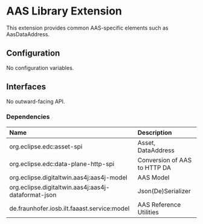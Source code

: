 # AAS Library Extension

This extension provides common AAS-specific elements such as AasDataAddress.

## Configuration

No configuration variables.

## Interfaces

No outward-facing API.

### Dependencies

| Name                                                | Description                  |
|:----------------------------------------------------|:-----------------------------|
| org.eclipse.edc:asset-spi                           | Asset, DataAddress           |
| org.eclipse.edc:data-plane-http-spi                 | Conversion of AAS to HTTP DA |
| org.eclipse.digitaltwin.aas4j:aas4j-model           | AAS Model                    |
| org.eclipse.digitaltwin.aas4j:aas4j-dataformat-json | Json(De)Serializer           |
| de.fraunhofer.iosb.ilt.faaast.service:model         | AAS Reference Utilities      |
